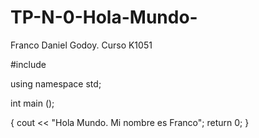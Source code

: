 # TP-N-0-Hola-Mundo-
Franco Daniel Godoy. Curso K1051

#include <iostream>

using namespace std;

int main ();

{
	cout << "Hola Mundo. Mi nombre es Franco";
	return 0;
}
